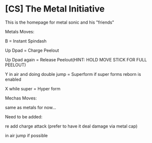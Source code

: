 # [CS] The Metal Initiative
This is the homepage for metal sonic and his "friends"

Metals Moves:

B = Instant Spindash

Up Dpad = Charge Peelout

Up Dpad again = Release Peelout(HINT: HOLD MOVE STICK FOR FULL PEELOUT)

Y in air and doing double jump = Superform if super forms reborn is enabled

X while super = Hyper form

Mechas Moves:

same as metals for now...

Need to be added:

re add charge attack (prefer to have it deal damage via metal cap)

in air jump if possible
